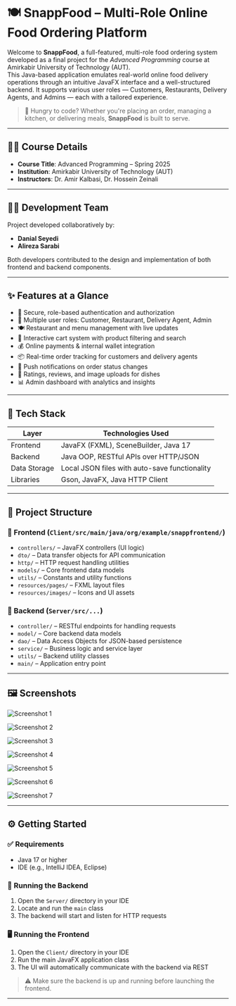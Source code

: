 # 🍽️ SnappFood – Multi-Role Online Food Ordering Platform

Welcome to **SnappFood**, a full-featured, multi-role food ordering system developed as a final project for the *Advanced Programming* course at Amirkabir University of Technology (AUT).  
This Java-based application emulates real-world online food delivery operations through an intuitive JavaFX interface and a well-structured backend. It supports various user roles — Customers, Restaurants, Delivery Agents, and Admins — each with a tailored experience.

> 🍔 Hungry to code? Whether you're placing an order, managing a kitchen, or delivering meals, **SnappFood** is built to serve.

---

## 🧑‍🏫 Course Details

- **Course Title**: Advanced Programming – Spring 2025  
- **Institution**: Amirkabir University of Technology (AUT)  
- **Instructors**: Dr. Amir Kalbasi, Dr. Hossein Zeinali  

---

## 👨‍💻 Development Team

Project developed collaboratively by:

- **Danial Seyedi**  
- **Alireza Sarabi**

Both developers contributed to the design and implementation of both frontend and backend components.

---

## ✨ Features at a Glance

- 🔐 Secure, role-based authentication and authorization  
- 👥 Multiple user roles: Customer, Restaurant, Delivery Agent, Admin  
- 🍽️ Restaurant and menu management with live updates  
- 🛒 Interactive cart system with product filtering and search  
- 💰 Online payments & internal wallet integration  
- 📦 Real-time order tracking for customers and delivery agents  
- 🔔 Push notifications on order status changes  
- 🌟 Ratings, reviews, and image uploads for dishes  
- 📊 Admin dashboard with analytics and insights  

---

## 🧱 Tech Stack

| Layer        | Technologies Used                                |
|--------------|--------------------------------------------------|
| Frontend     | JavaFX (FXML), SceneBuilder, Java 17             |
| Backend      | Java OOP, RESTful APIs over HTTP/JSON            |
| Data Storage | Local JSON files with auto-save functionality    |
| Libraries    | Gson, JavaFX, Java HTTP Client                   |

---

## 📁 Project Structure

### 🔹 Frontend (`Client/src/main/java/org/example/snappfrontend/`)

- `controllers/` – JavaFX controllers (UI logic)  
- `dto/` – Data transfer objects for API communication  
- `http/` – HTTP request handling utilities  
- `models/` – Core frontend data models  
- `utils/` – Constants and utility functions  
- `resources/pages/` – FXML layout files  
- `resources/images/` – Icons and UI assets  

### 🔹 Backend (`Server/src/...`)

- `controller/` – RESTful endpoints for handling requests  
- `model/` – Core backend data models  
- `dao/` – Data Access Objects for JSON-based persistence  
- `service/` – Business logic and service layer  
- `utils/` – Backend utility classes  
- `main/` – Application entry point  

---


## 🖼️ Screenshots

![Screenshot 1](screenshots/screenshot1.jpg)  


![Screenshot 2](screenshots/screenshot2.jpg)


![Screenshot 3](screenshots/screenshot3.jpg)  


![Screenshot 4](screenshots/screenshot4.jpg)  


![Screenshot 5](screenshots/screenshot5.jpg)  


![Screenshot 6](screenshots/screenshot6.jpg)  


![Screenshot 7](screenshots/screenshot7.jpg) 
  

---

## ⚙️ Getting Started

### ✅ Requirements

- Java 17 or higher  
- IDE (e.g., IntelliJ IDEA, Eclipse)  

### 🚀 Running the Backend

1. Open the `Server/` directory in your IDE  
2. Locate and run the `main` class  
3. The backend will start and listen for HTTP requests  

### 🖥️ Running the Frontend

1. Open the `Client/` directory in your IDE  
2. Run the main JavaFX application class  
3. The UI will automatically communicate with the backend via REST  

> ⚠️ Make sure the backend is up and running before launching the frontend.

---

